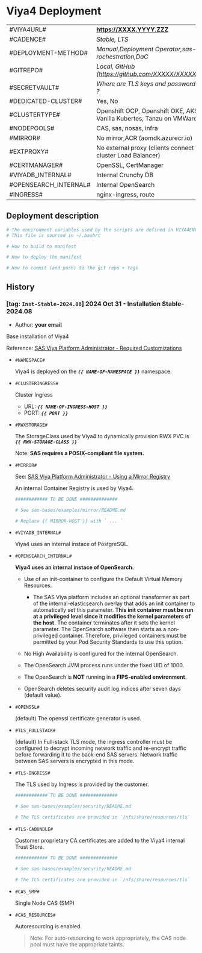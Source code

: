 # Viya4 Deployment

|||
|---------------------|-------------------------------------------------|
|#VIYA4URL#           |**https://XXXX.YYYY.ZZZ**|
|#CADENCE#            |*Stable, LTS*|
|#DEPLOYMENT-METHOD#  |*Manual,Deployment Operator,sas-rochestration,DaC*|
|#GITREPO#            |*Local, GitHub (https://github.com/XXXXX/XXXXXXX.git)*|
|#SECRETVAULT#        |*Where are TLS keys and password stored ?*|
|#DEDICATED-CLUSTER#  |Yes, No|
|#CLUSTERTYPE#        |Openshift OCP, Openshift OKE, AKS, Vanilla Kubertes, Tanzu on VMWare|
|#NODEPOOLS#          |CAS, sas, nosas, infra|
|#MIRROR#             |No mirror,ACR (aomdk.azurecr.io)|
|#EXTPROXY#           |No external proxy (clients connect to the cluster Load Balancer)|
|#CERTMANAGER#        |OpenSSL, CertManager|
|#VIYADB_INTERNAL#    |Internal Crunchy DB|
|#OPENSEARCH_INTERNAL#|Internal OpenSearch|
|#INGRESS#            |nginx-ingress, route|


## Deployment description

```bash
# The environment variables used by the scripts are defined in VIYA4ENV.sh
# This file is sourced in ~/.bashrc

# How to build to manifest

# How to deploy the manifest

# How to commit (and push) to the git repo + tags

```

## History

### [tag: `Inst-Stable-2024.08`] 2024 Oct 31 - Installation Stable-2024.08

- Author: **your email**

Base installation of Viya4 

Reference: [SAS Viya Platform Administrator - Required Customizations](https://go.documentation.sas.com/doc/en/sasadmincdc/v_055/dplyml0phy0dkr/n1krog58in1e5bn13yfy9zxt52sd.htm)

- `#NAMESPACE#`

  Viya4 is deployed on the  ***`{{ NAME-OF-NAMESPACE }}`*** namespace.

- `#CLUSTERINGRESS#`

  Cluster Ingress
  - URL: ***`{{ NAME-OF-INGRESS-HOST }}`***
  - PORT: ***`{{ PORT }}`***

- `#RWXSTORAGE#`

  The StorageClass used by Viya4 to dynamically provision RWX PVC is ***`{{ RWX-STORAGE-CLASS }}`***

  Note: **SAS requires a POSIX-compliant file system.** 

- `#MIRROR#`

  See: [SAS Viya Platform Administrator - Using a Mirror Registry](https://go.documentation.sas.com/doc/en/sasadmincdc/v_055/dplyml0phy0dkr/n08u2yg8tdkb4jn18u8zsi6yfv3d.htm#p16pozfc1zct66n1b8sitnf1vsfk)
  
  An internal Container Registry is used by Viya4.

  ```bash
  ############ TO BE DONE ##############

  # See sas-bases/examples/mirror/README.md

  # Replace {{ MIRROR-HOST }} with ` ... ` 
  
  ```

- `#VIYADB_INTERNAL#` 

  Viya4 uses an internal instace of PostgreSQL.

- `#OPENSEARCH_INTERNAL#` 

  **Viya4 uses an internal instace of OpenSearch.**

  - Use of an init-container to configure the Default Virtual Memory Resources.
    - The SAS Viya platform includes an optional transformer as part of the internal-elasticsearch overlay that adds an init container to automatically set this parameter. **This init container must be run at a privileged level since it modifies the kernel parameters of the host.** The container terminates after it sets the kernel parameter. The OpenSearch software then starts as a non-privileged container. Therefore, privileged containers must be permitted by your Pod Security Standards to use this option.

  - No High Availability is configured for the internal OpenSearch.

  - The OpenSearch JVM process runs under the fixed UID of 1000.

  - The OpenSearch is **NOT** running in a **FIPS-enabled environment**. 

  - OpenSearch deletes security audit log indices after seven days (default value).

- `#OPENSSL#` 

  (default) The openssl certificate generator is used.

- `#TLS_FULLSTACK#`

  (default) In Full-stack TLS mode, the ingress controller must be configured to decrypt incoming network traffic and re-encrypt traffic before forwarding it to the back-end SAS servers. Network traffic between SAS servers is encrypted in this mode.

- `#TLS-INGRESS#` 

  The TLS used by Ingress is provided by the customer.
  
  ```bash
  ############ TO BE DONE ##############

  # See sas-bases/examples/security/README.md

  # The TLS certificates are provided in `/nfs/share/resources/tls`
  
  ```

- `#TLS-CABUNDLE#`

  Customer proprietary CA certificates are added to the Viya4 internal Trust Store.
  
  ```bash
  ############ TO BE DONE ##############

  # See sas-bases/examples/security/README.md

  # The TLS certificates are provided in `/nfs/share/resources/tls`
  
  ```

- `#CAS_SMP#`

  Single Node CAS (SMP)

- `#CAS_RESOURCES#`

  Autoresourcing is enabled.
  > Note: For auto-resourcing to work appropriately, the CAS node pool must have the appropriate taints.
